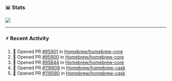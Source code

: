 ### :bar_chart: Stats

<a href="#">
  <img align="center" src="https://github-readme-stats.vercel.app/api?username=tuzi3040&show_icons=true&theme=dark" />
</a>

---

### :zap: Recent Activity

<!--START_SECTION:activity-->
1. 💪 Opened PR [#95901](https://github.com/Homebrew/homebrew-core/pull/95901) in [Homebrew/homebrew-core](https://github.com/Homebrew/homebrew-core)
2. 💪 Opened PR [#95900](https://github.com/Homebrew/homebrew-core/pull/95900) in [Homebrew/homebrew-core](https://github.com/Homebrew/homebrew-core)
3. 💪 Opened PR [#95844](https://github.com/Homebrew/homebrew-core/pull/95844) in [Homebrew/homebrew-core](https://github.com/Homebrew/homebrew-core)
4. 💪 Opened PR [#119608](https://github.com/Homebrew/homebrew-cask/pull/119608) in [Homebrew/homebrew-cask](https://github.com/Homebrew/homebrew-cask)
5. 💪 Opened PR [#119580](https://github.com/Homebrew/homebrew-cask/pull/119580) in [Homebrew/homebrew-cask](https://github.com/Homebrew/homebrew-cask)
<!--END_SECTION:activity-->
